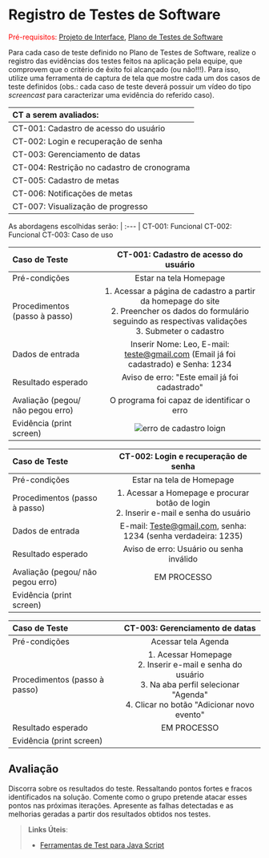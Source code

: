 # Registro de Testes de Software

<span style="color:red">Pré-requisitos: <a href="3-Projeto de Interface.md"> Projeto de Interface</a></span>, <a href="8-Plano de Testes de Software.md"> Plano de Testes de Software</a>

Para cada caso de teste definido no Plano de Testes de Software, realize o registro das evidências dos testes feitos na aplicação pela equipe, que comprovem que o critério de êxito foi alcançado (ou não!!!). Para isso, utilize uma ferramenta de captura de tela que mostre cada um dos casos de teste definidos (obs.: cada caso de teste deverá possuir um vídeo do tipo _screencast_ para caracterizar uma evidência do referido caso).

| CT a serem avaliados: |
| :---	|
| CT-001: Cadastro de acesso do usuário |
| CT-002: Login e recuperação de senha	|
| CT-003: Gerenciamento de datas |
| CT-004: Restrição no cadastro de cronograma |
| CT-005:  Cadastro de metas |
| CT-006:  Notificações de metas |
| CT-007:  Visualização de progresso |


As abordagens escolhidas serão:
| :---	|
CT-001: Funcional
CT-002: Funcional
CT-003: Caso de uso

| **Caso de Teste**| **CT-001: Cadastro de acesso do usuário** |
| :--- | :---: |
| Pré-condições | Estar na tela Homepage |
| Procedimentos (passo à passo) | 1. Acessar a página de cadastro a partir da homepage do site <br> 2. Preencher os dados do formulário seguindo as respectivas validações <br> 3. Submeter o cadastro |
| Dados de entrada | Inserir Nome: Leo, E-mail: teste@gmail.com (Email já foi cadastrado) e Senha: 1234|
| Resultado esperado | Aviso de erro: "Este email já foi cadastrado" |
| Avaliação (pegou/ não pegou erro) | O programa foi capaz de identificar o erro |
| Evidência (print screen) | ![erro de cadastro loign](https://github.com/ICEI-PUC-Minas-PMV-ADS/pmv-ads-2023-2-e2-proj-int-t4-studyset/assets/129237541/3f626bb1-8903-4620-8a64-02c543efde81) |

| **Caso de Teste** | **CT-002: Login e recuperação de senha** |
| :--- | :---: |
| Pré-condições | Estar na tela de Homepage |
| Procedimentos (passo à passo) | 1. Acessar a Homepage e procurar botão de login <br> 2. Inserir e-mail e senha do usuário|
| Dados de entrada | E-mail: Teste@gmail.com, senha: 1234 (senha verdadeira: 1235) |
| Resultado esperado | Aviso de erro: Usuário ou senha inválido |
| Avaliação (pegou/ não pegou erro) | EM PROCESSO|
| Evidência (print screen) | |

| **Caso de Teste**| **CT-003: Gerenciamento de datas** |
| :--- | :---: |
| Pré-condições| Acessar tela Agenda|
| Procedimentos (passo à passo) | 1. Acessar Homepage <br> 2. Inserir e-mail e senha do usuário <br> 3. Na aba perfil selecionar "Agenda" <br> 4. Clicar no botão "Adicionar novo evento"|
| Resultado esperado | EM PROCESSO|
| Evidência (print screen) |  |


## Avaliação

Discorra sobre os resultados do teste. Ressaltando pontos fortes e fracos identificados na solução. Comente como o grupo pretende atacar esses pontos nas próximas iterações. Apresente as falhas detectadas e as melhorias geradas a partir dos resultados obtidos nos testes.

> **Links Úteis**:
> - [Ferramentas de Test para Java Script](https://geekflare.com/javascript-unit-testing/)
